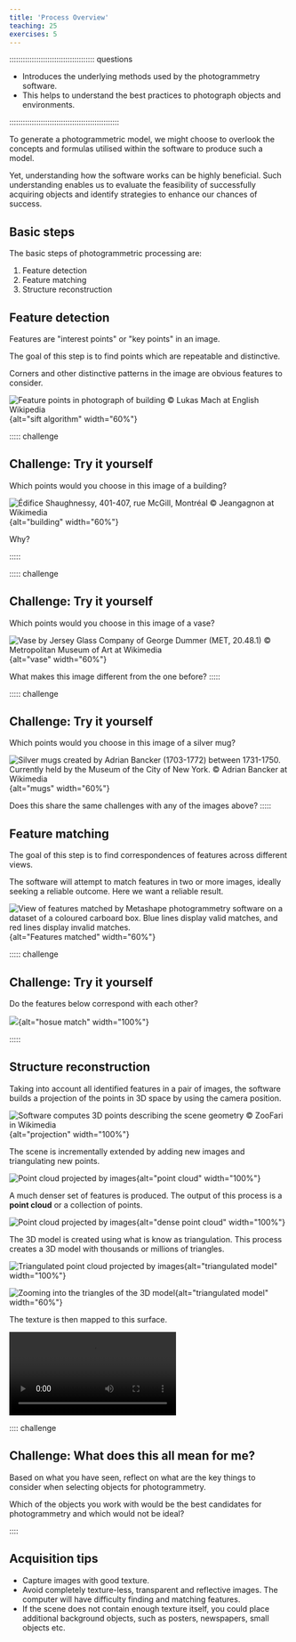 ```yaml
---
title: 'Process Overview'
teaching: 25
exercises: 5
---
```


:::::::::::::::::::::::::::::::::::::: questions 

- Introduces the underlying methods used by the photogrammetry software. 
- This helps to understand the best practices to photograph objects and environments.

:::::::::::::::::::::::::::::::::::::::::::::::::

To generate a photogrammetric model, we might choose to overlook the concepts and formulas utilised within the software to produce such a model. 

Yet, understanding how the software works can be highly beneficial. Such understanding enables us to evaluate the feasibility of successfully acquiring objects and identify strategies to enhance our chances of success.


## Basic steps 

The basic steps of photogrammetric processing are: 

1. Feature detection
2. Feature matching
3. Structure reconstruction


## Feature detection
Features are "interest points" or "key points" in an image. 

The goal of this step is to find points which are repeatable and distinctive.

Corners and other distinctive patterns in the image are obvious features to consider.

![Feature points in photograph of building &copy; Lukas Mach at [English Wikipedia](https://en.m.wikipedia.org/wiki/File:Sift_keypoints_filtering.jpg)](fig/sift1.png){alt="sift algorithm" width="60%"}



::::: challenge
 
## Challenge: Try it yourself

Which points would you choose in this image of a building?

![Édifice Shaughnessy, 401-407, rue McGill, Montréal &copy; Jeangagnon at [Wikimedia](https://commons.wikimedia.org/wiki/File:Edifice_Shaughnessy_-_01.jpg)](fig/Edifice_Shaughnessy.jpg){alt="building" width="60%"}

Why?

::::: 

::::: challenge
 
## Challenge: Try it yourself

Which points would you choose in this image of a vase?


![Vase by Jersey Glass Company of George Dummer (MET, 20.48.1) &copy; Metropolitan Museum of Art at [Wikimedia](https://commons.wikimedia.org/wiki/File:Vase_MET_45484.jpg)](fig/Vase_MET_45484.jpg){alt="vase" width="60%"}

What makes this image different from the one before?
::::: 

::::: challenge

## Challenge: Try it yourself

Which points would you choose in this image of a silver mug?


![Silver mugs created by Adrian Bancker (1703-1772) between 1731-1750. Currently held by the Museum of the City of New York. &copy; Adrian Bancker at [Wikimedia](https://commons.wikimedia.org/wiki/File:Mug_Adrian_Bancker.jpg)](fig/Mug_Adrian_Bancker.jpg){alt="mugs" width="60%"}

Does this share the same challenges with any of the images
above?
:::::


## Feature matching
The goal of this step is to find correspondences 
of features across different views. 

The software will attempt to match features in two or more images, ideally seeking a reliable outcome. 
Here we want a reliable result.


![View of features matched by Metashape photogrammetry software on a dataset of a coloured carboard box. Blue lines display valid matches, and red lines display invalid matches.](fig/feature_matching.png){alt="Features matched" width="60%"}


::::: challenge


## Challenge: Try it yourself
Do the features below correspond with each other?

![](fig/housematch.png){alt="hosue match" width="100%"}


::::: 
 

## Structure reconstruction


Taking into account all identified features in a 
pair of images,
the software builds a projection of the points 
in 3D space by using the camera position.

![Software computes 3D points describing the scene geometry &copy; ZooFari in [Wikimedia](https://commons.wikimedia.org/w/index.php?curid=6591174)](fig/Epipolar_Geometry1.svg){alt="projection" width="100%"}

The scene is incrementally extended by adding new images and triangulating new points. 

![Point cloud projected by images](fig/pointcloud.png){alt="point cloud" width="100%"}


A much denser set of features is produced.
The output of this process is a **point cloud** or a collection of points. 

![Point cloud projected by images](fig/denspointcloud.png){alt="dense point cloud" width="100%"}


The 3D model is created using what is know as triangulation. This process creates a 3D model with thousands or millions of triangles. 

![Triangulated point cloud projected by images](fig/traingulated.png){alt="triangulated model" width="100%"}

![Zooming into the triangles of the 3D model](fig/triangles.png){alt="triangulated model" width="60%"}

The texture is then mapped to this surface.

![3D model with texture](fig/rotatedmodel.mp4)


:::: challenge

## Challenge: What does this all mean for me?

Based on what you have seen, 
reflect on what are the 
key things to consider when selecting objects for photogrammetry. 

Which of the objects you work with would be the best candidates for photogrammetry and which would not be ideal? 

::::

## Acquisition tips


- Capture images with good texture.
- Avoid completely texture-less, transparent and reflective images. The computer will have difficulty finding and matching features.
- If the scene does not contain enough texture itself, you could place additional background objects, such as posters, newspapers, small objects etc. 




 



